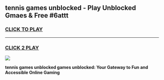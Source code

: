
## tennis games unblocked - Play Unblocked Gmaes & Free #6attt
<h3>
<a href="https://news.freeplayer.one?title=tennis_games_unblocked&ref=24F">CLICK TO PLAY</a></h3>
<hr>

<h3>
<a href="https://news.freeplayer.one?title=tennis_games_unblocked&ref=24F">CLICK 2 PLAY</a>
  
</h3>

<a href="https://news.freeplayer.one?title=tennis_games_unblocked&ref=24F/"><img src="https://clearcache.store/games.png"></a>


**tennis games unblocked games unblocked: Your Gateway to Fun and Accessible Online Gaming**
